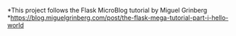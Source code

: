 *This project follows the Flask MicroBlog tutorial by Miguel Grinberg
*https://blog.miguelgrinberg.com/post/the-flask-mega-tutorial-part-i-hello-world